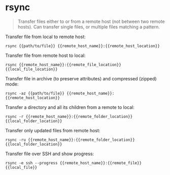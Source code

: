 rsync
=====

> Transfer files either to or from a remote host (not between two remote hosts).
> Can transfer single files, or multiple files matching a pattern.

Transfer file from local to remote host:

    rsync {{path/to/file}} {{remote_host_name}}:{{remote_host_location}}

Transfer file from remote host to local:

    rsync {{remote_host_name}}:{{remote_file_location}} {{local_file_location}}

Transfer file in archive (to preserve attributes) and compressed (zipped) mode:

    rsync -az {{path/to/file}} {{remote_host_name}}:{{remote_host_location}}

Transfer a directory and all its children from a remote to local:

    rsync -r {{remote_host_name}}:{{remote_folder_location}} {{local_folder_location}}

Transfer only updated files from remote host:

    rsync -ru {{remote_host_name}}:{{remote_folder_location}} {{local_folder_location}}

Transfer file over SSH and show progress:

    rsync -e ssh --progress {{remote_host_name}}:{{remote_file}} {{local_file}}

